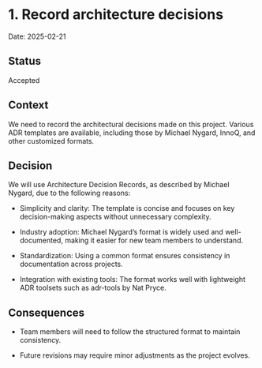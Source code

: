 # 1. Record architecture decisions

Date: 2025-02-21

## Status

Accepted

## Context

We need to record the architectural decisions made on this project. Various ADR templates are available, including those by Michael Nygard, InnoQ, and other customized formats.

## Decision

We will use Architecture Decision Records, as described by Michael Nygard, due to the following reasons:

* Simplicity and clarity: The template is concise and focuses on key decision-making aspects without unnecessary complexity.

* Industry adoption: Michael Nygard’s format is widely used and well-documented, making it easier for new team members to understand.

* Standardization: Using a common format ensures consistency in documentation across projects.

* Integration with existing tools: The format works well with lightweight ADR toolsets such as adr-tools by Nat Pryce.

## Consequences

* Team members will need to follow the structured format to maintain consistency.

* Future revisions may require minor adjustments as the project evolves.
